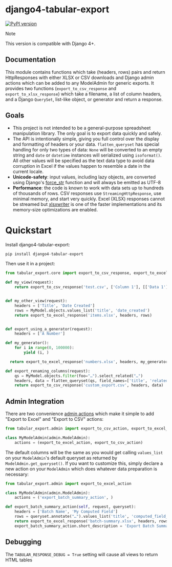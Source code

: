   # django4-tabular-export

  [![PyPI version](https://badge.fury.io/py/django4-tabular-export.svg)](https://badge.fury.io/py/django4-tabular-export)

> [!NOTE]  
> This version is compatible with Django 4+.

## Documentation

This module contains functions which take (headers, rows) pairs and
return HttpResponses with either XLSX or CSV downloads and Django admin
actions which can be added to any ModelAdmin for generic exports. It
provides two functions (`export_to_csv_response` and
`export_to_xlsx_response`) which take a filename, a list of column
headers, and a Django `QuerySet`, list-like object, or generator and
return a response.

## Goals

-   This project is not intended to be a general-purpose spreadsheet
    manipulation library. The only goal is to export data quickly and
    safely.
-   The API is intentionally simple, giving you full control over the
    display and formatting of headers or your data. `flatten_queryset`
    has special handling for only two types of data: `None` will be
    converted to an empty string and `date` or `datetime` instances will
    serialized using `isoformat()`. All other values will be specified
    as the text data type to avoid data corruption in Excel if the
    values happen to resemble a date in the current locale.
-   **Unicode-safety**: input values, including lazy objects, are
    converted using Django\'s
    [force_str](https://docs.djangoproject.com/en/5.0/ref/utils/#django.utils.encoding.force_str)
    function and will always be emitted as UTF-8
-   **Performance**: the code is known to work with data sets up to
    hundreds of thousands of rows. CSV responses use
    `StreamingHttpResponse`, use minimal memory, and start very quickly.
    Excel (XLSX) responses cannot be streamed but
    [xlsxwriter](https://pypi.python.org/pypi/XlsxWriter) is one of the
    faster implementations and its memory-size optimizations are
    enabled.

# Quickstart

Install django4-tabular-export:

```py
pip install django4-tabular-export
```

Then use it in a project:
```py
from tabular_export.core import export_to_csv_response, export_to_excel_response, flatten_queryset

def my_view(request):
    return export_to_csv_response('test.csv', ['Column 1'], [['Data 1'], ['Data 2']])


def my_other_view(request):
    headers = ['Title', 'Date Created']
    rows = MyModel.objects.values_list('title', 'date_created')
    return export_to_excel_response('items.xlsx', headers, rows)


def export_using_a_generator(request):
    headers = ['A Number']

def my_generator():
    for i in range(0, 100000):
        yield (i, )

  return export_to_excel_response('numbers.xlsx', headers, my_generator())

def export_renaming_columns(request):
    qs = MyModel.objects.filter(foo="…").select_related("…")
    headers, data = flatten_queryset(qs, field_names=['title', 'related_model__title_en'], extra_verbose_names={'related_model__title_en': 'English Title'})
    return export_to_csv_response('custom_export.csv', headers, data)
```

## Admin Integration

There are two convenience [admin
actions](https://docs.djangoproject.com/en/5.0/ref/contrib/admin/actions/)
which make it simple to add "Export to Excel" and "Export to CSV"
actions:

```py
from tabular_export.admin import export_to_csv_action, export_to_excel_action

class MyModelAdmin(admin.ModelAdmin):
    actions = (export_to_excel_action, export_to_csv_action)
```

The default columns will be the same as you would get calling
`values_list` on your `ModelAdmin`\'s default queryset as returned by
`ModelAdmin.get_queryset()`. If you want to customize this, simply
declare a new action on your `ModelAdmin` which does whatever data
preparation is necessary:

```py
from tabular_export.admin import export_to_excel_action

class MyModelAdmin(admin.ModelAdmin):
    actions = ('export_batch_summary_action', )

def export_batch_summary_action(self, request, queryset):
    headers = ['Batch Name', 'My Computed Field']
    rows = queryset.annotate("…").values_list('title', 'computed_field_name')
    return export_to_excel_response('batch-summary.xlsx', headers, rows)
    export_batch_summary_action.short_description = 'Export Batch Summary'
```

## Debugging

The `TABULAR_RESPONSE_DEBUG = True` setting will cause all views to
return HTML tables
